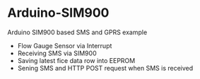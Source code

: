# Arduino-SIM900
Arduino SIM900 based SMS and GPRS example

- Flow Gauge Sensor via Interrupt
- Receiving SMS via SIM900
- Saving latest fice data row into EEPROM
- Sening SMS and HTTP POST request when SMS is received
